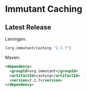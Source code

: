 # Immutant Caching

## Latest Release

Leiningen:

``` clj
[org.immutant/caching "2.1.7"]
```

Maven:

``` xml
<dependency>
  <groupId>org.immutant</groupId>
  <artifactId>caching</artifactId>
  <version>2.1.7</version>
</dependency>
```
